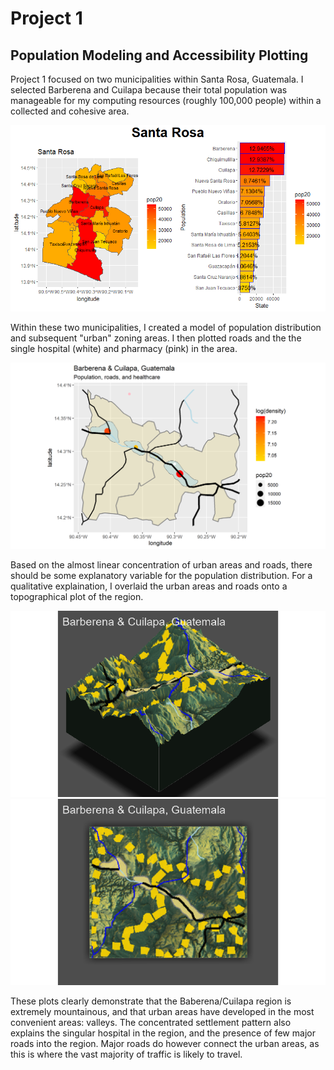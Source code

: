 # Project 1
## Population Modeling and Accessibility Plotting
Project 1 focused on two municipalities within Santa Rosa, Guatemala. I selected Barberena and Cuilapa because their total population was manageable for my computing resources (roughly 100,000 people) within a collected and cohesive area.

![](rosa_and_bar.png)

Within these two municipalities, I created a model of population distribution and subsequent "urban" zoning areas. I then plotted roads and the the single hospital (white) and pharmacy (pink) in the area.

![](bacu_roads_health.png)

Based on the almost linear concentration of urban areas and roads, there should be some explanatory variable for the population distribution. For a qualitative explaination, I overlaid the urban areas and roads onto a topographical plot of the region.

![](3d_full.png) ![](3d_full_flat.png)

These plots clearly demonstrate that the Baberena/Cuilapa region is extremely mountainous, and that urban areas have developed in the most convenient areas: valleys. The concentrated settlement pattern also explains the singular hospital in the region, and the presence of few major roads into the region. Major roads do however connect the urban areas, as this is where the vast majority of traffic is likely to travel.
